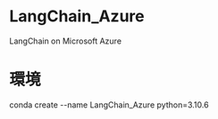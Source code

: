 # LangChain_Azure
LangChain on Microsoft Azure

# 環境
conda create --name LangChain_Azure python=3.10.6
